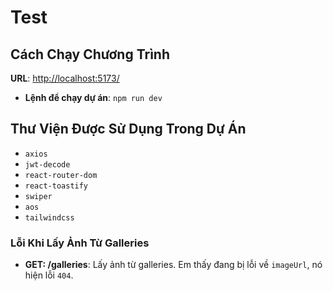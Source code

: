 # Test

## Cách Chạy Chương Trình

**URL**: [http://localhost:5173/](http://localhost:5173/)

- **Lệnh để chạy dự án**: `npm run dev`

## Thư Viện Được Sử Dụng Trong Dự Án

- `axios`
- `jwt-decode`
- `react-router-dom`
- `react-toastify`
- `swiper`
- `aos`
- `tailwindcss`

### Lỗi Khi Lấy Ảnh Từ Galleries

- **GET: /galleries**: Lấy ảnh từ galleries. Em thấy đang bị lỗi về `imageUrl`, nó hiện lỗi `404`.

